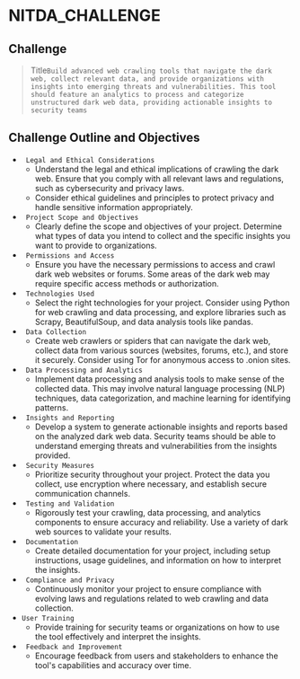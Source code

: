 ﻿# NITDA_CHALLENGE
## Challenge
> Title``Build advanced web crawling tools that navigate the dark web, collect relevant data, and provide organizations with insights into emerging threats and vulnerabilities. This tool should feature an analytics to process and categorize unstructured dark web data, providing actionable insights to security teams
``
## Challenge Outline and Objectives
- ` Legal and Ethical Considerations`
    - Understand the legal and ethical implications of crawling the dark web. Ensure that you comply with all relevant laws and regulations, such as cybersecurity and privacy laws.
    - Consider ethical guidelines and principles to protect privacy and handle sensitive information appropriately.
- ` Project Scope and Objectives`
    - Clearly define the scope and objectives of your project. Determine what types of data you intend to collect and the specific insights you want to provide to organizations.
- ` Permissions and Access`
    - Ensure you have the necessary permissions to access and crawl dark web websites or forums. Some areas of the dark web may require specific access methods or authorization.
- ` Technologies Used`
    - Select the right technologies for your project. Consider using Python for web crawling and data processing, and explore libraries such as Scrapy, BeautifulSoup, and data analysis tools like pandas.
- ` Data Collection`
    - Create web crawlers or spiders that can navigate the dark web, collect data from various sources (websites, forums, etc.), and store it securely. Consider using Tor for anonymous access to .onion sites.
- ` Data Processing and Analytics`
    - Implement data processing and analysis tools to make sense of the collected data. This may involve natural language processing (NLP) techniques, data categorization, and machine learning for identifying patterns.
- ` Insights and Reporting`
    - Develop a system to generate actionable insights and reports based on the analyzed dark web data. Security teams should be able to understand emerging threats and vulnerabilities from the insights provided.
- ` Security Measures`
    - Prioritize security throughout your project. Protect the data you collect, use encryption where necessary, and establish secure communication channels.
- ` Testing and Validation`
    - Rigorously test your crawling, data processing, and analytics components to ensure accuracy and reliability. Use a variety of dark web sources to validate your results.
- ` Documentation`
    - Create detailed documentation for your project, including setup instructions, usage guidelines, and information on how to interpret the insights.
- ` Compliance and Privacy`
    - Continuously monitor your project to ensure compliance with evolving laws and regulations related to web crawling and data collection.
- ` User Training `
    - Provide training for security teams or organizations on how to use the tool effectively and interpret the insights.
- ` Feedback and Improvement`
    - Encourage feedback from users and stakeholders to enhance the tool's capabilities and accuracy over time.
